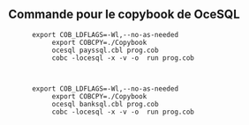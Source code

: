 ## Commande pour le copybook de OceSQL

          export COB_LDFLAGS=-Wl,--no-as-needed   
               export COBCPY=./Copybook                 
               ocesql payssql.cbl prog.cob            
               cobc -locesql -x -v -o  run prog.cob



          export COB_LDFLAGS=-Wl,--no-as-needed   
               export COBCPY=./Copybook                 
               ocesql banksql.cbl prog.cob            
               cobc -locesql -x -v -o  run prog.cob
